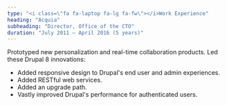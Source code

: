 ```yaml
---
type: "<i class=\"fa fa-laptop fa-lg fa-fw\"></i>Work Experience"
heading: "Acquia"
subheading: "Director, Office of the CTO"
duration: "July 2011 – April 2016 (5 years)"
---
```

Prototyped new personalization and real-time collaboration products. Led these Drupal 8 innovations:

* Added responsive design to Drupal's end user and admin experiences.
* Added RESTful web services.
* Added an upgrade path.
* Vastly improved Drupal's performance for authenticated users.
